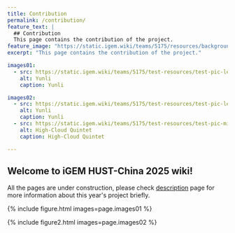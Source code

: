 ```yaml
---
title: Contribution
permalink: /contribution/
feature_text: |
  ## Contribution
  This page contains the contribution of the project.
feature_image: "https://static.igem.wiki/teams/5175/resources/background/bg-contribution.jpg"
excerpt: "This page contains the contribution of the project."

images01:
  - src: https://static.igem.wiki/teams/5175/test-resources/test-pic-left.jpeg
    alt: Yunli
    caption: Yunli

images02:
  - src: https://static.igem.wiki/teams/5175/test-resources/test-pic-left.jpeg
    alt: Yunli
    caption: Yunli
  - src: https://static.igem.wiki/teams/5175/test-resources/test-pic-middle.jpeg
    alt: High-Cloud Quintet
    caption: High-Cloud Quintet

---
```


## Welcome to iGEM HUST-China 2025 wiki!

All the pages are under construction, please check [description](description) page for more information about this year's project briefly.

{% include figure.html images=page.images01 %}

{% include figure2.html images=page.images02 %}
